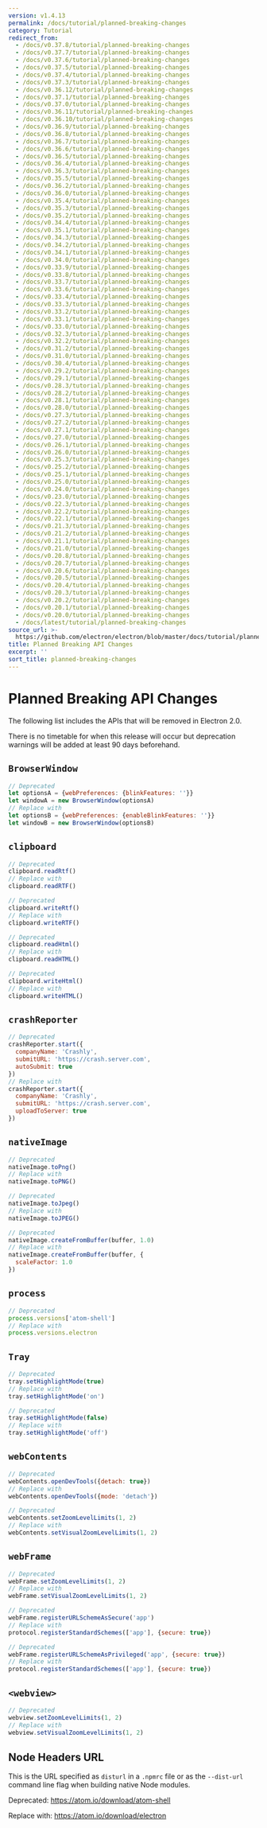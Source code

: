 ```yaml
---
version: v1.4.13
permalink: /docs/tutorial/planned-breaking-changes
category: Tutorial
redirect_from:
  - /docs/v0.37.8/tutorial/planned-breaking-changes
  - /docs/v0.37.7/tutorial/planned-breaking-changes
  - /docs/v0.37.6/tutorial/planned-breaking-changes
  - /docs/v0.37.5/tutorial/planned-breaking-changes
  - /docs/v0.37.4/tutorial/planned-breaking-changes
  - /docs/v0.37.3/tutorial/planned-breaking-changes
  - /docs/v0.36.12/tutorial/planned-breaking-changes
  - /docs/v0.37.1/tutorial/planned-breaking-changes
  - /docs/v0.37.0/tutorial/planned-breaking-changes
  - /docs/v0.36.11/tutorial/planned-breaking-changes
  - /docs/v0.36.10/tutorial/planned-breaking-changes
  - /docs/v0.36.9/tutorial/planned-breaking-changes
  - /docs/v0.36.8/tutorial/planned-breaking-changes
  - /docs/v0.36.7/tutorial/planned-breaking-changes
  - /docs/v0.36.6/tutorial/planned-breaking-changes
  - /docs/v0.36.5/tutorial/planned-breaking-changes
  - /docs/v0.36.4/tutorial/planned-breaking-changes
  - /docs/v0.36.3/tutorial/planned-breaking-changes
  - /docs/v0.35.5/tutorial/planned-breaking-changes
  - /docs/v0.36.2/tutorial/planned-breaking-changes
  - /docs/v0.36.0/tutorial/planned-breaking-changes
  - /docs/v0.35.4/tutorial/planned-breaking-changes
  - /docs/v0.35.3/tutorial/planned-breaking-changes
  - /docs/v0.35.2/tutorial/planned-breaking-changes
  - /docs/v0.34.4/tutorial/planned-breaking-changes
  - /docs/v0.35.1/tutorial/planned-breaking-changes
  - /docs/v0.34.3/tutorial/planned-breaking-changes
  - /docs/v0.34.2/tutorial/planned-breaking-changes
  - /docs/v0.34.1/tutorial/planned-breaking-changes
  - /docs/v0.34.0/tutorial/planned-breaking-changes
  - /docs/v0.33.9/tutorial/planned-breaking-changes
  - /docs/v0.33.8/tutorial/planned-breaking-changes
  - /docs/v0.33.7/tutorial/planned-breaking-changes
  - /docs/v0.33.6/tutorial/planned-breaking-changes
  - /docs/v0.33.4/tutorial/planned-breaking-changes
  - /docs/v0.33.3/tutorial/planned-breaking-changes
  - /docs/v0.33.2/tutorial/planned-breaking-changes
  - /docs/v0.33.1/tutorial/planned-breaking-changes
  - /docs/v0.33.0/tutorial/planned-breaking-changes
  - /docs/v0.32.3/tutorial/planned-breaking-changes
  - /docs/v0.32.2/tutorial/planned-breaking-changes
  - /docs/v0.31.2/tutorial/planned-breaking-changes
  - /docs/v0.31.0/tutorial/planned-breaking-changes
  - /docs/v0.30.4/tutorial/planned-breaking-changes
  - /docs/v0.29.2/tutorial/planned-breaking-changes
  - /docs/v0.29.1/tutorial/planned-breaking-changes
  - /docs/v0.28.3/tutorial/planned-breaking-changes
  - /docs/v0.28.2/tutorial/planned-breaking-changes
  - /docs/v0.28.1/tutorial/planned-breaking-changes
  - /docs/v0.28.0/tutorial/planned-breaking-changes
  - /docs/v0.27.3/tutorial/planned-breaking-changes
  - /docs/v0.27.2/tutorial/planned-breaking-changes
  - /docs/v0.27.1/tutorial/planned-breaking-changes
  - /docs/v0.27.0/tutorial/planned-breaking-changes
  - /docs/v0.26.1/tutorial/planned-breaking-changes
  - /docs/v0.26.0/tutorial/planned-breaking-changes
  - /docs/v0.25.3/tutorial/planned-breaking-changes
  - /docs/v0.25.2/tutorial/planned-breaking-changes
  - /docs/v0.25.1/tutorial/planned-breaking-changes
  - /docs/v0.25.0/tutorial/planned-breaking-changes
  - /docs/v0.24.0/tutorial/planned-breaking-changes
  - /docs/v0.23.0/tutorial/planned-breaking-changes
  - /docs/v0.22.3/tutorial/planned-breaking-changes
  - /docs/v0.22.2/tutorial/planned-breaking-changes
  - /docs/v0.22.1/tutorial/planned-breaking-changes
  - /docs/v0.21.3/tutorial/planned-breaking-changes
  - /docs/v0.21.2/tutorial/planned-breaking-changes
  - /docs/v0.21.1/tutorial/planned-breaking-changes
  - /docs/v0.21.0/tutorial/planned-breaking-changes
  - /docs/v0.20.8/tutorial/planned-breaking-changes
  - /docs/v0.20.7/tutorial/planned-breaking-changes
  - /docs/v0.20.6/tutorial/planned-breaking-changes
  - /docs/v0.20.5/tutorial/planned-breaking-changes
  - /docs/v0.20.4/tutorial/planned-breaking-changes
  - /docs/v0.20.3/tutorial/planned-breaking-changes
  - /docs/v0.20.2/tutorial/planned-breaking-changes
  - /docs/v0.20.1/tutorial/planned-breaking-changes
  - /docs/v0.20.0/tutorial/planned-breaking-changes
  - /docs/latest/tutorial/planned-breaking-changes
source_url: >-
  https://github.com/electron/electron/blob/master/docs/tutorial/planned-breaking-changes.md
title: Planned Breaking API Changes
excerpt: ''
sort_title: planned-breaking-changes
---
```

# Planned Breaking API Changes

The following list includes the APIs that will be removed in Electron 2.0.

There is no timetable for when this release will occur but deprecation warnings will be added at least 90 days beforehand.

## `BrowserWindow`

```js
// Deprecated
let optionsA = {webPreferences: {blinkFeatures: ''}}
let windowA = new BrowserWindow(optionsA)
// Replace with
let optionsB = {webPreferences: {enableBlinkFeatures: ''}}
let windowB = new BrowserWindow(optionsB)
```

## `clipboard`

```js
// Deprecated
clipboard.readRtf()
// Replace with
clipboard.readRTF()

// Deprecated
clipboard.writeRtf()
// Replace with
clipboard.writeRTF()

// Deprecated
clipboard.readHtml()
// Replace with
clipboard.readHTML()

// Deprecated
clipboard.writeHtml()
// Replace with
clipboard.writeHTML()
```

## `crashReporter`

```js
// Deprecated
crashReporter.start({
  companyName: 'Crashly',
  submitURL: 'https://crash.server.com',
  autoSubmit: true
})
// Replace with
crashReporter.start({
  companyName: 'Crashly',
  submitURL: 'https://crash.server.com',
  uploadToServer: true
})
```

## `nativeImage`

```js
// Deprecated
nativeImage.toPng()
// Replace with
nativeImage.toPNG()

// Deprecated
nativeImage.toJpeg()
// Replace with
nativeImage.toJPEG()

// Deprecated
nativeImage.createFromBuffer(buffer, 1.0)
// Replace with
nativeImage.createFromBuffer(buffer, {
  scaleFactor: 1.0
})
```

## `process`

```js
// Deprecated
process.versions['atom-shell']
// Replace with
process.versions.electron
```

## `Tray`

```js
// Deprecated
tray.setHighlightMode(true)
// Replace with
tray.setHighlightMode('on')

// Deprecated
tray.setHighlightMode(false)
// Replace with
tray.setHighlightMode('off')
```

## `webContents`

```js
// Deprecated
webContents.openDevTools({detach: true})
// Replace with
webContents.openDevTools({mode: 'detach'})
```

```js
// Deprecated
webContents.setZoomLevelLimits(1, 2)
// Replace with
webContents.setVisualZoomLevelLimits(1, 2)
```

## `webFrame`

```js
// Deprecated
webFrame.setZoomLevelLimits(1, 2)
// Replace with
webFrame.setVisualZoomLevelLimits(1, 2)

// Deprecated
webFrame.registerURLSchemeAsSecure('app')
// Replace with
protocol.registerStandardSchemes(['app'], {secure: true})

// Deprecated
webFrame.registerURLSchemeAsPrivileged('app', {secure: true})
// Replace with
protocol.registerStandardSchemes(['app'], {secure: true})
```

## `<webview>`

```js
// Deprecated
webview.setZoomLevelLimits(1, 2)
// Replace with
webview.setVisualZoomLevelLimits(1, 2)
```

## Node Headers URL

This is the URL specified as `disturl` in a `.npmrc` file or as the `--dist-url` command line flag when building native Node modules.

Deprecated: https://atom.io/download/atom-shell

Replace with: https://atom.io/download/electron
